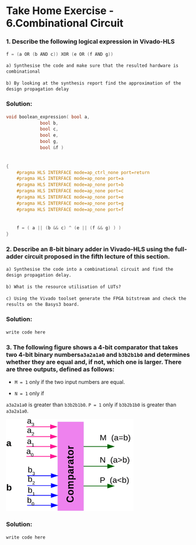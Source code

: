 # Take Home Exercise - 6.Combinational Circuit


### 1. Describe the following logical expression in Vivado-HLS

```c
f = (a OR (b AND c)) XOR (e OR (f AND g))
```
    a) Synthesise the code and make sure that the resulted hardware is combinational 

    b) By looking at the synthesis report find the approximation of the design propagation delay

### Solution:

```c
void boolean_expression( bool a,
			 bool b,
			 bool c, 
			 bool e,
			 bool g,
			 bool &f )
						 

{
	#pragma HLS INTERFACE mode=ap_ctrl_none port=return
	#pragma HLS INTERFACE mode=ap_none port=a
	#pragma HLS INTERFACE mode=ap_none port=b
	#pragma HLS INTERFACE mode=ap_none port=c
	#pragma HLS INTERFACE mode=ap_none port=e
	#pragma HLS INTERFACE mode=ap_none port=g
	#pragma HLS INTERFACE mode=ap_none port=f
	
	
	f = ( a || (b && c) ^ (e || (f && g) ) )
}

```






### 2. Describe an 8-bit binary adder in Vivado-HLS using the full-adder circuit proposed in the fifth lecture of this section.

    a) Synthesise the code into a combinational circuit and find the design propagation delay.

    b) What is the resource utilisation of LUTs?

    c) Using the Vivado toolset generate the FPGA bitstream and check the results on the Basys3 board.

### Solution:

```C
write code here

```






### 3. The following figure shows a 4-bit comparator that takes two 4-bit binary numbers`a3a2a1a0` and `b3b2b1b0` and determines whether they are equal and, if not, which one is larger. There are three outputs, defined as follows:

- `M = 1` only if the two input numbers are equal.

- `N = 1` only if

`a3a2a1a0` is greater than `b3b2b1b0`.
`P = 1` only if `b3b2b1b0` is greater than `a3a2a1a0`.

<img src="img_ex3.png" alt="img_ex3" style="width:350px;"/>

### Solution:
```
write code here
```



